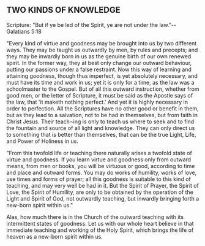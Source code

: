 ## TWO KINDS OF KNOWLEDGE ##

Scripture: "But if ye be led of the Spirit, ye are not under the law."--Galatians 5:18



"Every kind of virtue and goodness may be brought into us by two different ways. They may be taught us outwardly by men, by rules and precepts; and they may be inwardly born in us as the genuine birth of our own renewed spirit. In the former way, they at best only change our outward behaviour, putting our passions under a false restraint. Now this way of learning and attaining goodness, though thus imperfect, is yet absolutely necessary, and must have its time and work in us; yet it is only for a time, as the law was a schoolmaster to the Gospel. But of all this outward instruction, whether from good men, or the letter of Scripture, it must be said as the Apostle says of the law, that 'it maketh nothing perfect.' And yet it is highly necessary in order to perfection. All the Scriptures have no other good or benefit in them, but as they lead to a salvation, not to be had in themselves, but from faith in Christ Jesus. Their teach¬ing is only to teach us where to seek and to find the fountain and source of all light and knowledge. They can only direct us to something that is better than themselves, that can be the true Light, Life, and Power of Holiness in us.



"From this twofold life or teaching there naturally arises a twofold state of virtue and goodness. If you learn virtue and goodness only from outward means, from men or books, you will be virtuous or good, according to time and place and outward forms. You may do works of humility, works of love, use times and forms of prayer; all this goodness is suitable to this kind of teaching, and may very well be had in it. But the Spirit of Prayer, the Spirit of Love, the Spirit of Humility, are only to be obtained by the operation of the Light and Spirit of God, not outwardly teaching, but inwardly bringing forth a new-born spirit within us."



Alas, how much there is in the Church of the outward teaching with its intermittent states of goodness. Let us with our whole heart believe in that immediate teaching and working of the Holy Spirit, which brings the life of heaven as a new-born spirit within us.

